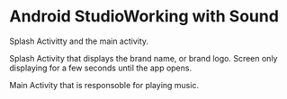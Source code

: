 # Android StudioWorking with Sound
<p>Splash Activitty and the main activity.</p>
<p>Splash Activity that displays the brand name, or brand logo. Screen only displaying for a few seconds until the app opens.</p>
<p>Main Activity that is responsoble for playing music.</p>

